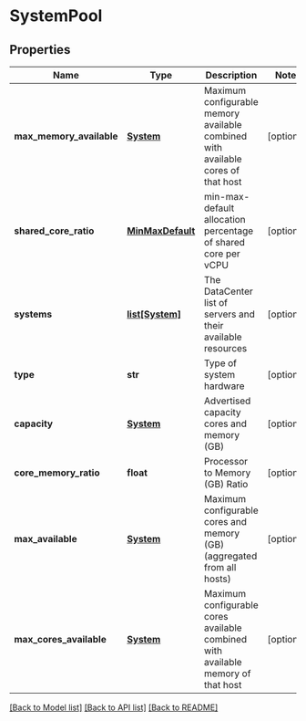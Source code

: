 # SystemPool

## Properties
Name | Type | Description | Notes
------------ | ------------- | ------------- | -------------
**max_memory_available** | [**System**](System.md) | Maximum configurable memory available combined with available cores of that host | [optional] 
**shared_core_ratio** | [**MinMaxDefault**](MinMaxDefault.md) | min-max-default allocation percentage of shared core per vCPU | [optional] 
**systems** | [**list[System]**](System.md) | The DataCenter list of servers and their available resources | [optional] 
**type** | **str** | Type of system hardware | [optional] 
**capacity** | [**System**](System.md) | Advertised capacity cores and memory (GB) | [optional] 
**core_memory_ratio** | **float** | Processor to Memory (GB) Ratio | [optional] 
**max_available** | [**System**](System.md) | Maximum configurable cores and memory (GB) (aggregated from all hosts) | [optional] 
**max_cores_available** | [**System**](System.md) | Maximum configurable cores available combined with available memory of that host | [optional] 

[[Back to Model list]](../README.md#documentation-for-models) [[Back to API list]](../README.md#documentation-for-api-endpoints) [[Back to README]](../README.md)


